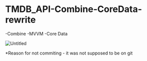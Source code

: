 # TMDB_API-Combine-CoreData-rewrite 

-Combine
-MVVM
-Core Data

![Untitled](https://user-images.githubusercontent.com/50051000/170225222-f297ddb6-4967-4327-a27e-0bfb710305cf.gif)


*Reason for not commiting - it was not supposed to be on git

